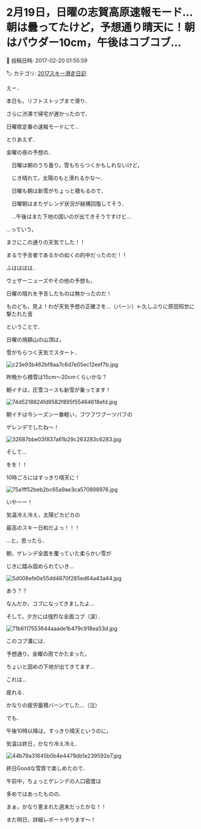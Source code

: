 # 2月19日，日曜の志賀高原速報モード…朝は曇ってたけど，予想通り晴天に！朝はパウダー10cm，午後はコブコブ…

📅 投稿日時: 2017-02-20 01:55:59

🏷️ カテゴリ: [2017スキー滑走日記](c7d777cecfc91bdf0fa464ad62c6d49ab.md)

えー．


本日も，リフトストップまで滑り．


さらに渋滞で帰宅が遅かったので．


日曜夜定番の速報モードにて…





とりあえず．


金曜の夜の予想の．





　日曜は朝のうち曇り，雪もちらつくかもしれないけど，


　じき晴れて，太陽のもと滑れるかな～．


　日曜も朝は新雪がちょっと積もるので．


　日曜朝はまたゲレンデ状況が結構回復してそう．


　…午後はまた下地の固いのが出てきそうですけど…





…っていう，


まさにこの通りの天気でした！！


まるで予言者であるかの如くの的中だったのだ！！


ふはははは．


ウェザーニューズやその他の予想も，


日曜の晴れを予言したものは無かったのだ！


ものども，見よ！わが天気予想の正確さを…（バーン）←久しぶりに原田知世に撃たれた音





ということで．


日曜の焼額山の山頂は，


雪がちらつく天気でスタート．




![c23e93b462bf8aa7c6d7e05ec12eef7b.jpg](images/c23e93b462bf8aa7c6d7e05ec12eef7b.jpg)







昨晩から積雪は15cm～20cmくらいかな？


朝イチは，圧雪コースも新雪が乗ってます！




![74d5218824fd9582f895f55464618efd.jpg](images/74d5218824fd9582f895f55464618efd.jpg)




朝イチは今シーズン一番軽い，フワフワブーツパフの


ゲレンデでしたね～！




![32687bbe03f837a61b29c263283c6283.jpg](images/32687bbe03f837a61b29c263283c6283.jpg)







そして…


をを！！


10時ごろにはすっきり晴天に！




![75a1ff52beb2bc65a9ae3ca570898976.jpg](images/75a1ff52beb2bc65a9ae3ca570898976.jpg)




いやーー！


気温冷え冷え，太陽ピカピカの


最高のスキー日和だよっ！！！





…と，思ったら．


朝，ゲレンデ全面を覆っていた柔らかい雪が


じきに踏み固められていき…




![5d008efe0e55dd4870f285ed64a43a44.jpg](images/5d008efe0e55dd4870f285ed64a43a44.jpg)




あう？？


なんだか，コブになってきましたよ…





そして，夕方には強烈な全面コブ（涙）．




![71b6117553644aaade1b479c918ea53d.jpg](images/71b6117553644aaade1b479c918ea53d.jpg)




このコブ溝には．


予想通り，金曜の雨でかたまった，


ちょいと固めの下地が出てきてます…


これは…


疲れる．


かなりの疲労蓄積バーンでした…（泣）





でも．


午後10時以降は，すっきり晴天というのに，


気温は終日，かなり冷え冷え．




![44b79a31845b0b4e4479db1e239592e7.jpg](images/44b79a31845b0b4e4479db1e239592e7.jpg)




終日Goodな雪質で楽しめたので．





午前中，ちょっとゲレンデの人口密度は


多めではあったものの．


まぁ，かなり恵まれた週末だったかな！！





また明日，詳細レポートやります～！
